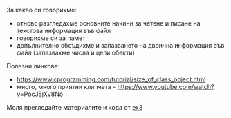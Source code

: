 За какво си говорихме:
* отново разгледахме основните начини за четене и писане на текстова информация във файл
* говорихме си за памет
* допълнително обсъдихме и запазването на двоична информация във файл (запазвахме числа и цели обекти)
    
Полезни линкове:
* https://www.cprogramming.com/tutorial/size_of_class_object.html
* много, много приятни клипчета - https://www.youtube.com/watch?v=PocJ5jXv8No


Моля прегледайте материалите и кода от [ex3](https://github.com/danailbd/kn_sdp_2018/tree/master/ex3)

